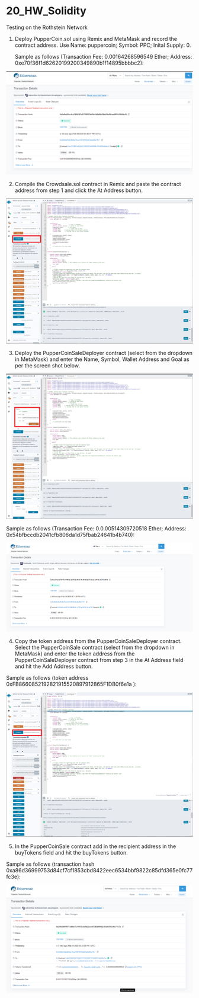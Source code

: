 # 20_HW_Solidity

Testing on the Rothstein Network

1) Deploy PupperCoin.sol using Remix and MetaMask and record the contract address. Use Name: puppercoin; Symbol: PPC; Inital Supply: 0.
    
    Sample as follows (Transaction Fee: 0.00164268596549 Ether; Address: 0xe70f36f1d62620199200349890b1f14895bbbbc2):
    <p align="center">
<img src="Images/1.png">
</p>

2) Compile the Crowdsale.sol contract in Remix and paste the contract address from step 1 and click the At Address button. 
    <p align="center">
<img src="Images/2.png">
</p>

3) Deploy the PupperCoinSaleDeployer contract (select from the dropdown in MetaMask) and enter the Name, Symbol, Wallet Address and Goal as per the screen shot below.
    <p align="center">
<img src="Images/3.png">
</p>

Sample as follows (Transaction Fee: 0.0.00514309720518  Ether; Address: 0x54bfbccdb2041cfb806da1d75fbab24641b4b740): 
    <p align="center">
<img src="Images/4.png">
</p>

4) Copy the token address from the PupperCoinSaleDeployer contract. Select the PupperCoinSale contract (select from the dropdown in MetaMask) and enter the token address from the PupperCoinSaleDeployer contract from step 3 in the At Address field and hit the Add Address button. 

Sample as follows (token address 0xFB8660852192821915520897912865F1DB0f6e1a ):
    <p align="center">
<img src="Images/5.png">
</p>

5) In the PupperCoinSale contract add in the recipient address in the buyTokens field and hit the buyTokens button. 

Sample as follows (transaction hash 0xa86d36999753d84cf7cf1853cbd8422eec6534bbf9822c85dfd365e0fc77fc3e):
    <p align="center">
<img src="Images/6.png">
</p>


